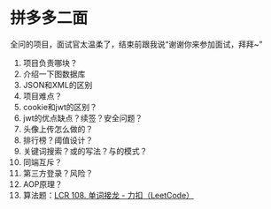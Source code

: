 # 拼多多二面

全问的项目，面试官太温柔了，结束前跟我说“谢谢你来参加面试，拜拜~”

1. 项目负责哪块？
2. 介绍一下图数据库
3. JSON和XML的区别
4. 项目难点？
5. cookie和jwt的区别？
6. jwt的优点缺点？续签？安全问题？
7. 头像上传怎么做的？
8. 排行榜？阈值设计？
9. 关键词搜索？或的写法？与的模式？
10. 同端互斥？
11. 第三方登录？风险？
12. AOP原理？
13. 算法题：[LCR 108. 单词接龙 - 力扣（LeetCode）](https://leetcode.cn/problems/om3reC/description/)